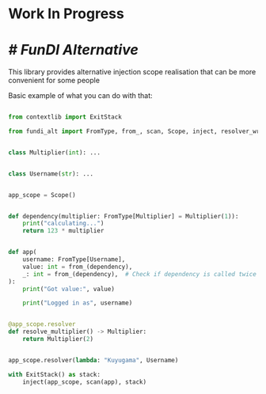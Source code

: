 # Work In Progress
# _# FunDI Alternative_
This library provides alternative injection scope realisation that can be more convenient for some people

Basic example of what you can do with that:
```python

from contextlib import ExitStack

from fundi_alt import FromType, from_, scan, Scope, inject, resolver_wrapper


class Multiplier(int): ...


class Username(str): ...


app_scope = Scope()


def dependency(multiplier: FromType[Multiplier] = Multiplier(1)):
    print("calculating...")
    return 123 * multiplier


def app(
    username: FromType[Username],
    value: int = from_(dependency),
    _: int = from_(dependency),  # Check if dependency is called twice
):
    print("Got value:", value)

    print("Logged in as", username)


@app_scope.resolver
def resolve_multiplier() -> Multiplier:
    return Multiplier(2)


app_scope.resolver(lambda: "Kuyugama", Username)

with ExitStack() as stack:
    inject(app_scope, scan(app), stack)
```


